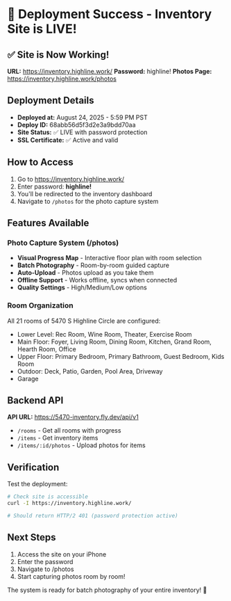 # 🎉 Deployment Success - Inventory Site is LIVE!

## ✅ Site is Now Working!

**URL:** https://inventory.highline.work/
**Password:** highline!
**Photos Page:** https://inventory.highline.work/photos

## Deployment Details

- **Deployed at:** August 24, 2025 - 5:59 PM PST
- **Deploy ID:** 68abb56d5f3d2e3a9bdd70aa
- **Site Status:** ✅ LIVE with password protection
- **SSL Certificate:** ✅ Active and valid

## How to Access

1. Go to https://inventory.highline.work/
2. Enter password: **highline!**
3. You'll be redirected to the inventory dashboard
4. Navigate to `/photos` for the photo capture system

## Features Available

### Photo Capture System (/photos)
- **Visual Progress Map** - Interactive floor plan with room selection
- **Batch Photography** - Room-by-room guided capture
- **Auto-Upload** - Photos upload as you take them
- **Offline Support** - Works offline, syncs when connected
- **Quality Settings** - High/Medium/Low options

### Room Organization
All 21 rooms of 5470 S Highline Circle are configured:
- Lower Level: Rec Room, Wine Room, Theater, Exercise Room
- Main Floor: Foyer, Living Room, Dining Room, Kitchen, Grand Room, Hearth Room, Office
- Upper Floor: Primary Bedroom, Primary Bathroom, Guest Bedroom, Kids Room
- Outdoor: Deck, Patio, Garden, Pool Area, Driveway
- Garage

## Backend API

**API URL:** https://5470-inventory.fly.dev/api/v1
- `/rooms` - Get all rooms with progress
- `/items` - Get inventory items
- `/items/:id/photos` - Upload photos for items

## Verification

Test the deployment:
```bash
# Check site is accessible
curl -I https://inventory.highline.work/

# Should return HTTP/2 401 (password protection active)
```

## Next Steps

1. Access the site on your iPhone
2. Enter the password
3. Navigate to /photos
4. Start capturing photos room by room!

The system is ready for batch photography of your entire inventory! 📸
